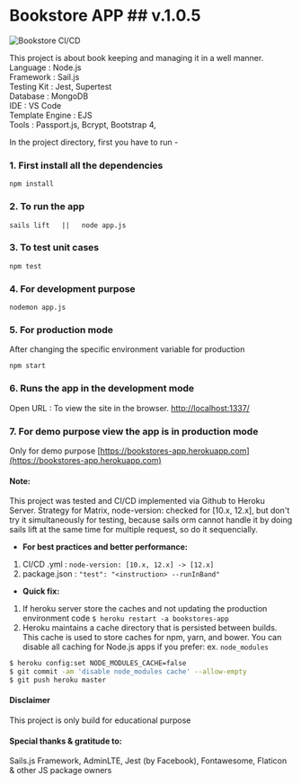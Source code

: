 # Bookstore APP ## v.1.0.5

![Bookstore CI/CD](https://github.com/Virtuallified/Bookstore/workflows/Bookstore%20CI/CD/badge.svg?branch=master)

This project is about book keeping and managing it in a well manner.
<br>Language : Node.js
<br>Framework : Sail.js
<br>Testing Kit : Jest, Supertest
<br>Database : MongoDB
<br>IDE : VS Code
<br>Template Engine : EJS
<br>Tools : Passport.js, Bcrypt, Bootstrap 4, 

In the project directory, first you have to run -

### 1. First install all the dependencies
```
npm install
```

### 2. To run the app
```
sails lift   ||   node app.js
```

### 3. To test unit cases
```
npm test
```

### 4. For development purpose
```
nodemon app.js
```

### 5. For production mode
After changing the specific environment variable for production
```
npm start
```

### 6. Runs the app in the development mode
Open URL : To view the site in the browser.
[http://localhost:1337/](http://localhost:1337/)

### 7. For demo purpose view the app is in production mode
Only for demo purpose
[https://bookstores-app.herokuapp.com](https://bookstores-app.herokuapp.com)

#### Note:
This project was tested and CI/CD implemented via Github to Heroku Server.
Strategy for Matrix, node-version: checked for [10.x, 12.x], but don't try it simultaneously for testing, because sails orm cannot handle it by doing sails lift at the same time for multiple request, so do it sequencially.
* **For best practices and better performance:**
1. CI/CD .yml  :  `node-version: [10.x, 12.x] -> [12.x]`
2. package.json  :  `"test": "<instruction> --runInBand"`
* **Quick fix:**
1. If heroku server store the caches and not updating the production environment code `$ heroku restart -a bookstores-app`
2. Heroku maintains a cache directory that is persisted between builds. This cache is used to store caches for npm, yarn, and bower. You can disable all caching for Node.js apps if you prefer: ex. `node_modules`
```bash
$ heroku config:set NODE_MODULES_CACHE=false
$ git commit -am 'disable node_modules cache' --allow-empty
$ git push heroku master
```

#### Disclaimer
This project is only build for educational purpose

#### Special thanks & gratitude to:
Sails.js Framework, AdminLTE, Jest (by Facebook), Fontawesome, Flaticon & other JS package owners